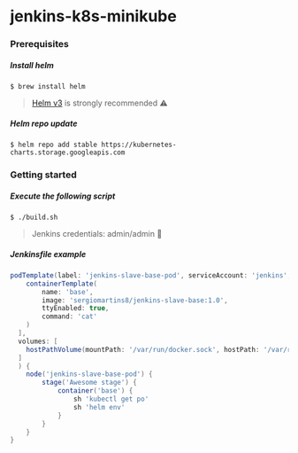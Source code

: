 # jenkins-k8s-minikube

### Prerequisites

##### Install helm
```shell script
$ brew install helm
```
> [Helm v3](https://helm.sh/docs/intro/install/) is strongly recommended ⚠️

##### Helm repo update
```shell script
$ helm repo add stable https://kubernetes-charts.storage.googleapis.com
```

### Getting started

##### Execute the following script
```shell script
$ ./build.sh
```
> Jenkins credentials: admin/admin 🚨

##### Jenkinsfile example
```groovy
podTemplate(label: 'jenkins-slave-base-pod', serviceAccount: 'jenkins', containers: [
    containerTemplate(
        name: 'base', 
        image: 'sergiomartins8/jenkins-slave-base:1.0', 
        ttyEnabled: true, 
        command: 'cat'
    )
  ],
  volumes: [
    hostPathVolume(mountPath: '/var/run/docker.sock', hostPath: '/var/run/docker.sock')
  ]
  ) {
    node('jenkins-slave-base-pod') {
        stage('Awesome stage') {
            container('base') {
                sh 'kubectl get po'
                sh 'helm env'
            }
        }
    }
}
```
